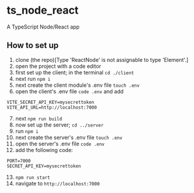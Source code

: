 # ts_node_react

A TypeScript Node/React app

## How to set up

1. clone (the repo)[Type 'ReactNode' is not assignable to type 'Element'.]
2. open the project with a code editor
3. first set up the client; in the terminal `cd ./client`
4. next run `npm i`
5. next create the client module's .env file `touch .env`
6. open the client's .env file `code .env` and add

```
VITE_SECRET_API_KEY=mysecrettoken
VITE_API_URL=http://localhost:7000
```

7. next `npm run build`
8. now set up the server; `cd ../server`
9. run `npm i`
10. next create the server's .env file `touch .env`
11. open the server's .env file `code .env`
12. add the following code:

```
PORT=7000
SECRET_API_KEY=mysecrettoken
```

13. `npm run start`
14. navigate to `http://localhost:7000`
